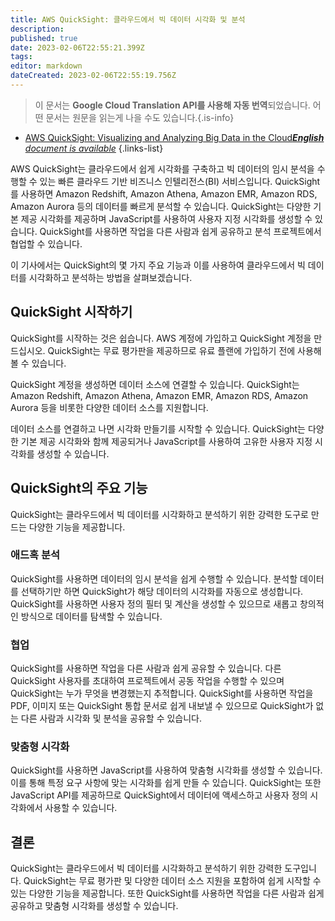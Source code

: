 ```yaml
---
title: AWS QuickSight: 클라우드에서 빅 데이터 시각화 및 분석
description: 
published: true
date: 2023-02-06T22:55:21.399Z
tags: 
editor: markdown
dateCreated: 2023-02-06T22:55:19.756Z
---
```


> 이 문서는 **Google Cloud Translation API를 사용해 자동 번역**되었습니다.
어떤 문서는 원문을 읽는게 나을 수도 있습니다.{.is-info}



- [AWS QuickSight: Visualizing and Analyzing Big Data in the Cloud***English** document is available*](/en/Knowledge-base/Cloud/aws-quicksight-visualizing-and-analyzing-big-data-in-the-cloud)
{.links-list}


AWS QuickSight는 클라우드에서 쉽게 시각화를 구축하고 빅 데이터의 임시 분석을 수행할 수 있는 빠른 클라우드 기반 비즈니스 인텔리전스(BI) 서비스입니다. QuickSight를 사용하면 Amazon Redshift, Amazon Athena, Amazon EMR, Amazon RDS, Amazon Aurora 등의 데이터를 빠르게 분석할 수 있습니다. QuickSight는 다양한 기본 제공 시각화를 제공하며 JavaScript를 사용하여 사용자 지정 시각화를 생성할 수 있습니다. QuickSight를 사용하면 작업을 다른 사람과 쉽게 공유하고 분석 프로젝트에서 협업할 수 있습니다.

이 기사에서는 QuickSight의 몇 가지 주요 기능과 이를 사용하여 클라우드에서 빅 데이터를 시각화하고 분석하는 방법을 살펴보겠습니다.

## QuickSight 시작하기

QuickSight를 시작하는 것은 쉽습니다. AWS 계정에 가입하고 QuickSight 계정을 만드십시오. QuickSight는 무료 평가판을 제공하므로 유료 플랜에 가입하기 전에 사용해 볼 수 있습니다.

QuickSight 계정을 생성하면 데이터 소스에 연결할 수 있습니다. QuickSight는 Amazon Redshift, Amazon Athena, Amazon EMR, Amazon RDS, Amazon Aurora 등을 비롯한 다양한 데이터 소스를 지원합니다.

데이터 소스를 연결하고 나면 시각화 만들기를 시작할 수 있습니다. QuickSight는 다양한 기본 제공 시각화와 함께 제공되거나 JavaScript를 사용하여 고유한 사용자 지정 시각화를 생성할 수 있습니다.

## QuickSight의 주요 기능

QuickSight는 클라우드에서 빅 데이터를 시각화하고 분석하기 위한 강력한 도구로 만드는 다양한 기능을 제공합니다.

### 애드혹 분석

QuickSight를 사용하면 데이터의 임시 분석을 쉽게 수행할 수 있습니다. 분석할 데이터를 선택하기만 하면 QuickSight가 해당 데이터의 시각화를 자동으로 생성합니다. QuickSight를 사용하면 사용자 정의 필터 및 계산을 생성할 수 있으므로 새롭고 창의적인 방식으로 데이터를 탐색할 수 있습니다.

### 협업

QuickSight를 사용하면 작업을 다른 사람과 쉽게 공유할 수 있습니다. 다른 QuickSight 사용자를 초대하여 프로젝트에서 공동 작업을 수행할 수 있으며 QuickSight는 누가 무엇을 변경했는지 추적합니다. QuickSight를 사용하면 작업을 PDF, 이미지 또는 QuickSight 통합 문서로 쉽게 내보낼 수 있으므로 QuickSight가 없는 다른 사람과 시각화 및 분석을 공유할 수 있습니다.

### 맞춤형 시각화

QuickSight를 사용하면 JavaScript를 사용하여 맞춤형 시각화를 생성할 수 있습니다. 이를 통해 특정 요구 사항에 맞는 시각화를 쉽게 만들 수 있습니다. QuickSight는 또한 JavaScript API를 제공하므로 QuickSight에서 데이터에 액세스하고 사용자 정의 시각화에서 사용할 수 있습니다.

## 결론

QuickSight는 클라우드에서 빅 데이터를 시각화하고 분석하기 위한 강력한 도구입니다. QuickSight는 무료 평가판 및 다양한 데이터 소스 지원을 포함하여 쉽게 시작할 수 있는 다양한 기능을 제공합니다. 또한 QuickSight를 사용하면 작업을 다른 사람과 쉽게 공유하고 맞춤형 시각화를 생성할 수 있습니다.